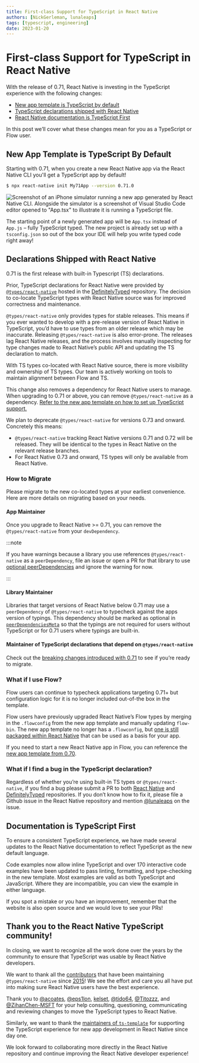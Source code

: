 ```yaml
---
title: First-class Support for TypeScript in React Native
authors: [NickGerleman, lunaleaps]
tags: [typescript, engineering]
date: 2023-01-20
---
```


# First-class Support for TypeScript in React Native

With the release of 0.71, React Native is investing in the TypeScript experience with the following changes:

- [New app template is TypeScript by default](/blog/2023/01/20/typescript-first#new-app-template-is-typescript-by-default)
- [TypeScript declarations shipped with React Native](/blog/2023/01/20/typescript-first#declarations-shipped-with-react-native)
- [React Native documentation is TypeScript First](/blog/2023/01/20/typescript-first#documentation-is-typescript-first)

In this post we’ll cover what these changes mean for you as a TypeScript or Flow user.

<!--truncate-->

## New App Template is TypeScript By Default

Starting with 0.71, when you create a new React Native app via the React Native CLI you'll get a TypeScript app by default!

```bash
$ npx react-native init My71App --version 0.71.0
```

![Screenshot of an iPhone simulator running a new app generated by React Native CLI. Alongside the simulator is a screenshot of Visual Studio Code editor opened to "App.tsx" to illustrate it is running a TypeScript file.](/blog/assets/typescript-first-new-app.png)

The starting point of a newly generated app will be `App.tsx` instead of `App.js` – fully TypeScript typed. The new project is already set up with a `tsconfig.json` so out of the box your IDE will help you write typed code right away!

## Declarations Shipped with React Native

0.71 is the first release with built-in Typescript (TS) declarations.

Prior, TypeScript declarations for React Native were provided by [`@types/react-native`](https://www.npmjs.com/package/@types/react-native) hosted in the [DefinitelyTyped](https://github.com/DefinitelyTyped/DefinitelyTyped) repository. The decision to co-locate TypeScript types with React Native source was for improved correctness and maintenance.

`@types/react-native` only provides types for stable releases. This means if you ever wanted to develop with a pre-release version of React Native in TypeScript, you’d have to use types from an older release which may be inaccurate. Releasing `@types/react-native` is also error-prone. The releases lag React Native releases, and the process involves manually inspecting for type changes made to React Native’s public API and updating the TS declaration to match.

With TS types co-located with React Native source, there is more visibility and ownership of TS types. Our team is actively working on tools to maintain alignment between Flow and TS.

This change also removes a dependency for React Native users to manage. When upgrading to 0.71 or above, you can remove `@types/react-native` as a dependency. [Refer to the new app template on how to set up TypeScript support.](https://github.com/facebook/react-native/blob/main/template/tsconfig.json)

We plan to deprecate `@types/react-native` for versions 0.73 and onward. Concretely this means:

- `@types/react-native` tracking React Native versions 0.71 and 0.72 will be released. They will be identical to the types in React Native on the relevant release branches.
- For React Native 0.73 and onward, TS types will only be available from React Native.

### How to Migrate

Please migrate to the new co-located types at your earliest convenience. Here are more details on migrating based on your needs.

#### App Maintainer

Once you upgrade to React Native >= 0.71, you can remove the `@types/react-native` from your `devDependency`.

:::note

If you have warnings because a library you use references `@types/react-native` as a `peerDependency`, file an issue or open a PR for that library to use [optional peerDependencies](https://docs.npmjs.com/cli/v7/configuring-npm/package-json#peerdependenciesmeta) and ignore the warning for now.

:::

#### Library Maintainer

Libraries that target versions of React Native below 0.71 may use a `peerDependency` of `@types/react-native` to typecheck against the apps version of typings. This dependency should be marked as optional in [`peerDependenciesMeta`](https://docs.npmjs.com/cli/v7/configuring-npm/package-json#peerdependenciesmeta) so that the typings are not required for users without TypeScript or for 0.71 users where typings are built-in.

#### Maintainer of TypeScript declarations that depend on `@types/react-native`

Check out the [breaking changes introduced with 0.71](https://github.com/facebook/react-native/blob/main/CHANGELOG.md) to see if you’re ready to migrate.

### What if I use Flow?

Flow users can continue to typecheck applications targeting 0.71+ but configuration logic for it is no longer included out-of-the box in the template.

Flow users have previously upgraded React Native’s Flow types by merging in the `.flowconfig` from the new app template and manually updating `flow-bin`. The new app template no longer has a `.flowconfig`, but [one is still packaged within React Native](https://github.com/facebook/react-native/blob/main/.flowconfig) that can be used as a basis for your app.

If you need to start a new React Native app in Flow, you can reference the [new app template from 0.70](https://github.com/facebook/react-native/tree/0.70-stable/template).

### What if I find a bug in the TypeScript declaration?

Regardless of whether you’re using built-in TS types or `@types/react-native`, if you find a bug please submit a PR to both [React Native](https://github.com/facebook/react-native) and [DefinitelyTyped](https://github.com/DefinitelyTyped/DefinitelyTyped) repositories. If you don’t know how to fix it, please file a Github issue in the React Native repository and mention [@lunaleaps](https://github.com/lunaleaps) on the issue.

## Documentation is TypeScript First

To ensure a consistent TypeScript experience, we have made several updates to the React Native documentation to reflect TypeScript as the new default language.

Code examples now allow inline TypeScript and over 170 interactive code examples have been updated to pass linting, formatting, and type-checking in the new template. Most examples are valid as both TypeScript and JavaScript. Where they are incompatible, you can view the example in either language.

If you spot a mistake or you have an improvement, remember that the website is also open source and we would love to see your PRs!

## Thank you to the React Native TypeScript community!

In closing, we want to recognize all the work done over the years by the community to ensure that TypeScript was usable by React Native developers.

We want to thank all the [contributors](https://github.com/DefinitelyTyped/DefinitelyTyped/blob/master/types/react-native/index.d.ts#L3) that have been maintaining `@types/react-native` since [2015](https://github.com/DefinitelyTyped/DefinitelyTyped/commit/efce0c25ec532a4651859f10eda49e97a5716a42)! We see the effort and care you all have put into making sure React Native users have the best experience.

Thank you to [@acoates](https://github.com/acoates), [@eps1lon](https://github.com/eps1lon), [kelset](https://github/kelset), [@tido64](https://github.com/tido64), [@Titozzz](https://github.com/Titozzz), and [@ZihanChen-MSFT](https://github.com/ZihanChen-MSFT) for your help consulting, questioning, communicating and reviewing changes to move the TypeScript types to React Native.

Similarly, we want to thank the [maintainers of `ts-template`](https://github.com/react-native-community/react-native-template-typescript/graphs/contributors) for supporting the TypeScript experience for new app development in React Native since day one.

We look forward to collaborating more directly in the React Native repository and continue improving the React Native developer experience!
